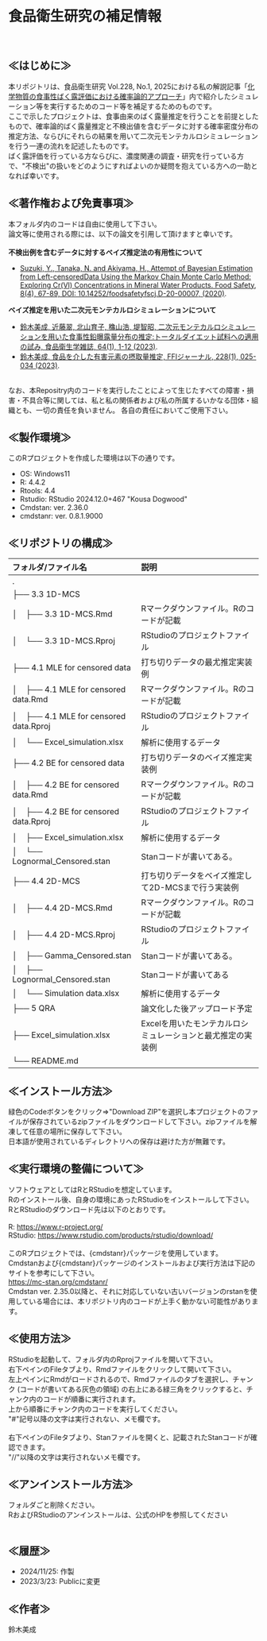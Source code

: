 # 食品衛生研究の補足情報 <br> 
&nbsp;<br>
## ≪はじめに≫<br>
本リポジトリは、食品衛生研究 Vol.228, No.1, 2025における私の解説記事「[化学物質の食事性ばく露評価における確率論的アプローチ](http://suishinka.shop15.makeshop.jp/shopbrand/category02/)」内で紹介したシミュレーション等を実行するためのコード等を補足するためのものです。<br>
ここで示したプロジェクトは、食事由来のばく露量推定を行うことを前提としたもので、確率論的ばく露量推定と不検出値を含むデータに対する確率密度分布の推定方法、ならびにそれらの結果を用いて二次元モンテカルロシミュレーションを行う一連の流れを記述したものです。<br>
ばく露評価を行っている方ならびに、濃度関連の調査・研究を行っている方で、"不検出"の扱いをどのようにすればよいのか疑問を抱えている方への一助となれば幸いです。
<br>
## ≪著作権および免責事項≫<br>
本フォルダ内のコードは自由に使用して下さい。<br>
論文等に使用される際には、以下の論文を引用して頂けますと幸いです。<br>
<br>
**不検出例を含むデータに対するベイズ推定法の有用性について**<br>
* [Suzuki, Y., Tanaka, N. and Akiyama, H., Attempt of Bayesian Estimation from Left-censoredData Using the Markov Chain Monte Carlo Method: Exploring Cr(VI) Concentrations in Mineral  Water Products. Food Safety, 8(4), 67-89, DOI: 10.14252/foodsafetyfscj.D-20-00007, (2020)](https://www.jstage.jst.go.jp/article/foodsafetyfscj/8/4/8_D-20-00007/_article).<br>

**ベイズ推定を用いた二次元モンテカルロシミュレーションについて**<br>
* [鈴木美成, 近藤翠, 北山育子, 穐山浩, 堤智昭, 二次元モンテカルロシミュレーションを用いた食事性鉛曝露量分布の推定:トータルダイエット試料への適用の試み, 食品衛生学雑誌, 64(1), 1-12 (2023)](https://www.jstage.jst.go.jp/article/shokueishi/64/1/64_1/_article/-char/ja).<br>
* [鈴木美成, 食品を介した有害元素の摂取量推定, FFIジャーナル, 228(1), 025-034 (2023)](https://www.jstage.jst.go.jp/article/ffij/228/1/228_025/_article/-char/ja/).
<br>
なお、本Repositry内のコードを実行したことによって生じたすべての障害・損害・不具合等に関しては、私と私の関係者および私の所属するいかなる団体・組織とも、一切の責任を負いません。
各自の責任においてご使用下さい。<br>

## ≪製作環境≫<br>
このRプロジェクトを作成した環境は以下の通りです。
* OS: Windows11
* R: 4.4.2
* Rtools: 4.4
* Rstudio: RStudio 2024.12.0+467 "Kousa Dogwood"
* Cmdstan: ver. 2.36.0
* cmdstanr: ver. 0.8.1.9000

## ≪リポジトリの構成≫<br>
| フォルダ/ファイル名 | 説明 |
| :-- | :-- | 
| . |    |  |
| ├── 3.3 1D-MCS |    | 1D-MCSの実装例 |
| │ <code>&nbsp;</code> ├──  3.3 1D-MCS.Rmd   | Rマークダウンファイル。Rのコードが記載 |
| │ <code>&nbsp;</code> └── 3.3 1D-MCS.Rproj | RStudioのプロジェクトファイル |
| ├── 4.1 MLE for censored data | 打ち切りデータの最尤推定実装例 |
| │ <code>&nbsp;</code> ├── 4.1 MLE for censored data.Rmd | Rマークダウンファイル。Rのコードが記載 |
| │ <code>&nbsp;</code> ├── 4.1 MLE for censored data.Rproj | RStudioのプロジェクトファイル |
| │ <code>&nbsp;</code> └── Excel_simulation.xlsx | 解析に使用するデータ |
| ├── 4.2 BE for censored data | 打ち切りデータのベイズ推定実装例 |
| │ <code>&nbsp;</code> ├── 4.2 BE for censored data.Rmd | Rマークダウンファイル。Rのコードが記載 |
| │ <code>&nbsp;</code> ├── 4.2 BE for censored data.Rproj | RStudioのプロジェクトファイル |
| │ <code>&nbsp;</code> ├── Excel_simulation.xlsx | 解析に使用するデータ |
| │ <code>&nbsp;</code> └── Lognormal_Censored.stan | Stanコードが書いてある。|
| ├── 4.4 2D-MCS | 打ち切りデータをベイズ推定して2D-MCSまで行う実装例 |
| │ <code>&nbsp;</code> ├── 4.4 2D-MCS.Rmd | Rマークダウンファイル。Rのコードが記載 |
| │ <code>&nbsp;</code> ├── 4.4 2D-MCS.Rproj | RStudioのプロジェクトファイル |
| │ <code>&nbsp;</code> ├── Gamma_Censored.stan | Stanコードが書いてある。|
| │ <code>&nbsp;</code> ├── Lognormal_Censored.stan | Stanコードが書いてある|
| │ <code>&nbsp;</code> └── Simulation data.xlsx | 解析に使用するデータ|
| ├── 5 QRA | 論文化した後アップロード予定 |
| ├── Excel_simulation.xlsx | Excelを用いたモンテカルロシミュレーションと最尤推定の実装例 |
| └── README.md|  | 今読んでいるファイル


## ≪インストール方法≫
緑色のCodeボタンをクリック⇒"Download ZIP"を選択し本プロジェクトのファイルが保存されているzipファイルをダウンロードして下さい。zipファイルを解凍して任意の場所に保存して下さい。<br>
日本語が使用されているディレクトリへの保存は避けた方が無難です。<br>

## ≪実行環境の整備について≫
ソフトウェアとしてはRとRStudioを想定しています。<br>
Rのインストール後、自身の環境にあったRStudioをインストールして下さい。<br>
RとRStudioのダウンロード先は以下のとおりです。<br>
<br>
R: <https://www.r-project.org/><br>
RStudio: <https://www.rstudio.com/products/rstudio/download/><br>
<br>
このRプロジェクトでは、{cmdstanr}パッケージを使用しています。<br>
Cmdstanおよび{cmdstanr}パッケージのインストールおよび実行方法は下記のサイトを参考にして下さい。<br>
<https://mc-stan.org/cmdstanr/><br>
Cmdstan ver. 2.35.0以降と、それに対応していない古いバージョンのrstanを使用している場合には、本リポジトリ内のコードが上手く動かない可能性があります。<br>

## ≪使用方法≫
RStudioを起動して、フォルダ内のRprojファイルを開いて下さい。<br>
右下ペインのFileタブより、Rmdファイルをクリックして開いて下さい。<br>
左上ペインにRmdがロードされるので、Rmdファイルのタブを選択し、チャンク (コードが書いてある灰色の領域) の右上にある緑三角をクリックすると、チャンク内のコードが順番に実行されます。<br>
上から順番にチャンク内のコードを実行してください。<br>
"#"記号以降の文字は実行されない、メモ欄です。<br>
<br>
右下ペインのFileタブより、Stanファイルを開くと、記載されたStanコードが確認できます。<br>
"//"以降の文字は実行されないメモ欄です。<br>

## ≪アンインストール方法≫
フォルダごと削除ください。<br>
RおよびRStudioのアンインストールは、公式のHPを参照してください<br>
<br>
## ≪履歴≫
* 2024/11/25: 作製
* 2023/3/23: Publicに変更

## ≪作者≫
鈴木美成<br>
<br>
